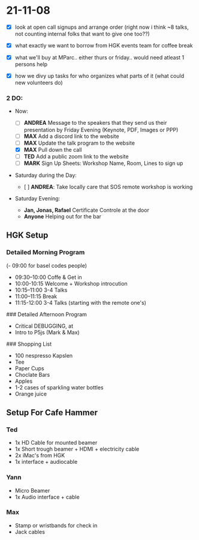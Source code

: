 # 21-11-08

- [x] look at open call signups and arrange order (right now i think ~8 talks, not counting internal folks that want to give one too??)
- [x] what exactly we want to borrow from HGK events team for coffee break
- [x] what we'll buy at MParc.. either thurs or friday.. would need atleast 1 persons help
- [x] how we divy up tasks for who organizes what parts of it (what could new volunteers do)


### 2 DO:

- Now:
  - [ ] **ANDREA** Message to the speakers that they send us their presentation by Friday Evening (Keynote, PDF, Images or PPP) 
  - [ ] **MAX** Add a discord link to the website
  - [ ] **MAX** Update the talk program to the website
  - [x] **MAX** Pull down the call
  - [ ] **TED** Add a public zoom link to the website
  - [ ] **MARK** Sign Up Sheets: Workshop Name, Room, Lines to sign up

- Saturday during the Day:
  - [ ] **ANDREA**: Take locally care that SOS remote workshop is working

- Saturday Evening:
  - **Jan, Jonas, Rafael** Certificate Controle at the door
  - **Anyone** Helping out for the bar

## HGK Setup

### Detailed Morning Program

(- 09:00 for basel codes people)
- 09:30–10:00 Coffe & Get in
- 10:00-10:15 Welcome + Workshop introcution
- 10:15–11:00 3-4 Talks
- 11:00–11:15 Break
- 11:15-12:00 3-4 Talks (starting with the remote one's)

### Detailed Afternoon Program

- Critical DEBUGGING, at 
- Intro to P5js (Mark & Max)

### Shopping List

- 100 nespresso Kapslen
- Tee
- Paper Cups 
- Choclate Bars
- Apples
- 1-2 cases of sparkling water bottles
- Orange juice

## Setup For Cafe Hammer

### Ted

- 1x HD Cable for mounted beamer
- 1x Short trough beamer + HDMI + electricity cable
- 2x iMac's from HGK
- 1x interface + audiocable

### Yann

- Micro Beamer
- 1x Audio interface + cable 

### Max

- Stamp or wristbands for check in
- Jack cables 


